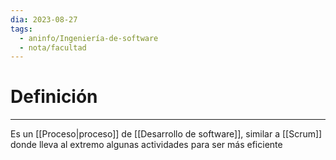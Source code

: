 ```yaml
---
dia: 2023-08-27
tags:
  - aninfo/Ingeniería-de-software
  - nota/facultad
---
```

# Definición
---
Es un [[Proceso|proceso]] de [[Desarrollo de software]], similar a [[Scrum]] donde lleva al extremo algunas actividades para ser más eficiente